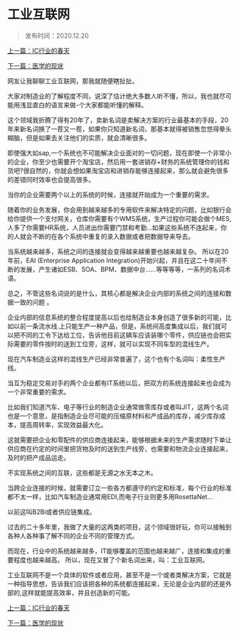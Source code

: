# 工业互联网

> 发布时间：2020.12.20

[上一篇：IC行业的春天](/social/article8)

[下一篇：医学的现状](/social/article10)



网友让我聊聊工业互联网，那我就随便瞎扯扯。

大家对制造业的了解程度不同，说深了估计绝大多数人听不懂，所以，我也就尽可能用浅显直白的语言来做-个大家都能听懂的解释。

这个领域我折腾了得有20年了，卖新名词是卖解决方案的行业最基本的手段，20年来新名词换了一茬又一茬，如果你只知道新名词，那基本就得被销售忽悠得晕头糊脑，但是如果去关注他们的实质，就会清晰很多。

即使强大如sap,一个系统也不可能解决企业面对的一切问题，现在即使一个非常小的企业，你至少也需要开个淘宝店，然后用一套进销存+财务的系统管理你的钱和货吧?很自然的，你就会想如果淘宝店和进销存能够连接起来，那么就会避免很多的差错同时效率也会提高很多。

当你的企业需要两个以上的系统的时候，连接就开始成为一个重要的需求。

随着你的业务发展，你会用到越来越多的专用软件来解决特定的问题，比如银行会给你提供一个支付网关，仓库你需要有个WMS系统，生产过程你可能会做个MES,人多了你需要HR系统，人员进出你需要门禁和考勤...如果这些系统不连起来，你的人就会不断的在各个系统中重复的录入数据或者把数据导来导去。

当系统越来越多，系统之间的连接就会变得越来越重要也越来越复杂。 所以在20年前，EAl (Enterprise Application Integration)开始兴起，并且在这二十年间不断的发展，产生诸如ESB、SOA、BPM、数据中台......等等等等，一系列的名词术语。

总之，不管这些名词说的是什么，其核心都是解决企业内部的系统之间的连接和数据一致的问题 。

企业内部的信息系统的整合程度提高以后也给制造业本身创造了很多新的可能，比如以前一条流水线.上只能生产一种产品，但是，系统间高度集成以后，我们就可以把不同的工令下达给工位，告诉他目前这辆车应该装哪个零件，供应链也会把实际需要的零件按时的送到工位旁，这样，就可以实现不同车型的混线生产。

现在汽车制造业这样的混线生产已经非常普遍了，这个也有个名词叫：柔性生产线。

当互为稳定交易对手的两个企业都有IT系统以后，把双方的系统连接起来也会成为一个非常重要的需求。

比如我们知道汽车、电子等行业的制造企业通常做零库存或者叫JIT，这两个名词也是一个意思，是指制造企业尽可能的压缩原材料和产成品的库存，减少库存成本，提高周转率，实现效益最大化。

这就需要把企业和零配件的供应商连接起来，能够根据未来的生产需求随时下单让供应商在约定的时间里把货物及时的送到生产线旁，也需要和物流企业连接起来，及时的把产成品运走。

不实现系统之间的互联，这些都是无源之水无本之木。

当跨企业连接的时候，就需要订立一些各方都遵守的约定和标准，每个行业的标准都不太一样，比如汽车制造业通常用EDI,而电子行业则更多用RosettaNet... 

以前这叫B2Bi或者供应链集成。

过去的二十多年里，我做了大量的这两类的项目，这个领域很好玩，你可以接触到各种人各种事了解不同的企业不同的管理方式。

而现在，行业中的系统越来越多，IT能够覆盖的范围也越来越广，连接和集成的重要程度也越来越高。 所以，现在又冒了个新名词出来，叫：工业互联网。

工业互联网不是一个具体的软件或者应用，甚至不是一个或者类解决方案，它就是一种指导思想，告诉我们应该把各种的系统都连接起来，无论是企业内部的还是外部的,这样就能提高效率，并且创造新的可能。



[上一篇：IC行业的春天](/social/article8)

[下一篇：医学的现状](/social/article10)

